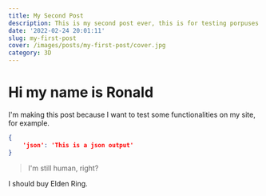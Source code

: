 ```yaml
---
title: My Second Post
description: This is my second post ever, this is for testing porpuses.
date: '2022-02-24 20:01:11'
slug: my-first-post
cover: /images/posts/my-first-post/cover.jpg
category: 3D
---
```


# Hi my name is Ronald

I'm making this post because I want to test some functionalities on my site, for example.

```json
{
    'json': 'This is a json output'
}
```

> I'm still human, right?

I should buy Elden Ring.